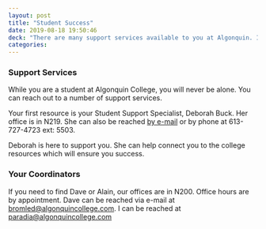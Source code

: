 ```yaml
---
layout: post
title: "Student Success"
date: 2019-08-18 19:50:46
deck: "There are many support services available to you at Algonquin. If you find yourself struggling in any way, please reach out to us. "
categories:
---
```

### Support Services

While you are a student at Algonquin College, you will never be alone. You can reach out to a number of support services.

Your first resource is your Student Support Specialist, Deborah Buck. Her office is in N219. She can also be reached <a href="mailto:buckd@algonquincollege.com">by e-mail</a> or by phone at 613-727-4723 ext: 5503.

Deborah is here to support you. She can help connect you to the college resources which will ensure you success.

### Your Coordinators

If you need to find Dave or Alain, our offices are in N200. Office hours are by appointment. Dave can be reached via e-mail at <a href="mailto:bromled@algonquincollege.com">bromled@algonquincollege.com</a>. I can be reached at <a href="mailto:paradia@algonquincollege.com">paradia@algonquincollege.com</a>
